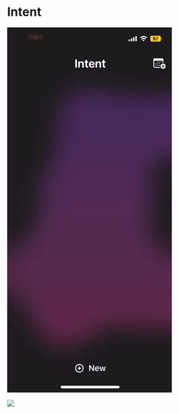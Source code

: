 # Intent
![](https://github.com/Livsy90/Intent/blob/main/1.gif?raw=true)

![](https://github.com/Livsy90/Intent/blob/main/2.gif)

